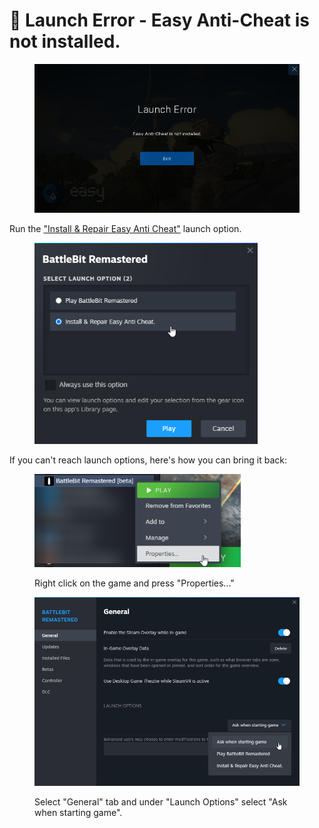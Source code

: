 # 🔘 Launch Error - Easy Anti-Cheat is not installed.

<figure><img src="../.gitbook/assets/eacnotinstalled.png" alt=""><figcaption></figcaption></figure>

Run the ["Install & Repair Easy Anti Cheat"](https://i.imgur.com/466AXn8.png) launch option.

<figure><img src="../.gitbook/assets/repaireac.png" alt="" width="357"><figcaption></figcaption></figure>

If you can't reach launch options, here's how you can bring it back:

<figure><img src="../.gitbook/assets/properties.png" alt="" width="330"><figcaption><p>Right click on the game and press "Properties..."</p></figcaption></figure>

<figure><img src="../.gitbook/assets/QsnQtsz.png" alt="" width="563"><figcaption><p>Select "General" tab and under "Launch Options" select "Ask when starting game".</p></figcaption></figure>
